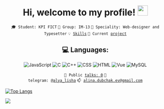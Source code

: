<h1 align="center">Hi, welcome to my profile!
<img src="https://github.com/blackcater/blackcater/raw/main/images/Hi.gif" height="32"/></h1>

<center>

<code>🎓 Student: KPI FICT</code>
<code>🎪 Group: IM-13</code>
<code>👷 Speciality: Web-designer and Typesetter</code>
<code>💡 [Skills](SKILLS.md)</code>
<code>🧻 Current [project](https://github.com/AlinaDubchak/PROJECT.md)</code><br>
  
## 💻 Languages:
![JavaScript](https://img.shields.io/badge/javascript-%23323330.svg?style=for-the-badge&logo=javascript&logoColor=%23F7DF1E)
![C](https://img.shields.io/badge/c-%2300599C.svg?style=for-the-badge&logo=c&logoColor=white)
![C++](https://img.shields.io/badge/c++-%2300599C.svg?style=for-the-badge&logo=c%2B%2B&logoColor=white)
![CSS](https://img.shields.io/badge/css-%231572B6.svg?style=for-the-badge&logo=css&logoColor=white)
![HTML](https://img.shields.io/badge/HTML5-E34F26?style=for-the-badge&logo=html5&logoColor=white)
![Vue](https://img.shields.io/badge/Vue.js-35495E?style=for-the-badge&logo=vue.js&logoColor=4FC08D)
![MySQL](https://img.shields.io/badge/MySQL-00000F?style=for-the-badge&logo=mysql&logoColor=white)

<code>📢 Public [talks: 0](TALKS.md)</code>
<code>💬 telegram: [@alya_lisha](https://telegram.me/alya_lisha)</code>
<code>📫 [alina.dubchak.ev@gmail.com](mailto:alina.dubchak.ev@gmail.com)</code>

</center>

[![Top Langs](https://github-readme-stats.vercel.app/api/top-langs/?username=AlinaDubchak&layout=compact)](https://https://github.com/AlinaDubchak/AlinaDubchak)

![](https://github-profile-summary-cards.vercel.app/api/cards/stats?username=AlinaDubchak&theme=solarized_dark)

